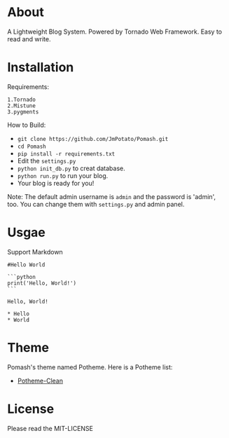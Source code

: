 About
======

A Lightweight Blog System. Powered by Tornado Web Framework. Easy to read and write.

Installation
======

Requirements:

    1.Tornado
    2.Mistune
    3.pygments

How to Build:

* `git clone https://github.com/JmPotato/Pomash.git`
* `cd Pomash`
* `pip install -r requirements.txt`
* Edit the `settings.py`
* `python init_db.py` to creat database.
* `python run.py` to run your blog.
* Your blog is ready for you!

Note: The default admin username is `admin` and the password is 'admin', too. You can change them with `settings.py` and admin panel.

Usgae
=====

Support Markdown

    #Hello World

    ```python
    print('Hello, World!')
    ```

    Hello, World!

    * Hello
    * World

Theme
=====

Pomash's theme named Potheme. Here is a Potheme list:

* [Potheme-Clean](https://github.com/JmPotato/Potheme-Clean)

License
=====

Please read the MIT-LICENSE
